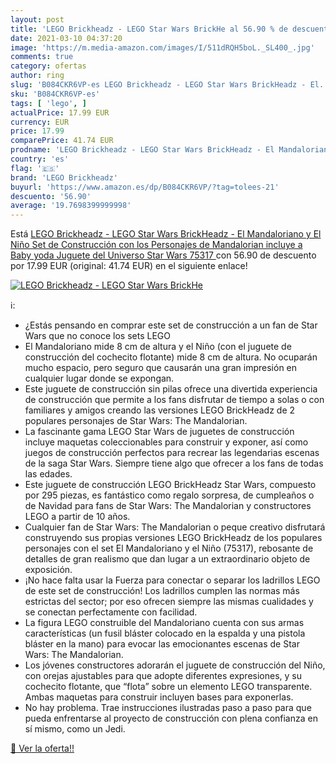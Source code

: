 ```yaml
---
layout: post
title: 'LEGO Brickheadz - LEGO Star Wars BrickHe al 56.90 % de descuento'
date: 2021-03-10 04:37:20
image: 'https://m.media-amazon.com/images/I/511dRQH5boL._SL400_.jpg'
comments: true
category: ofertas
author: ring
slug: 'B084CKR6VP-es LEGO Brickheadz - LEGO Star Wars BrickHeadz - El...'
sku: 'B084CKR6VP-es'
tags: [ 'lego', ]
actualPrice: 17.99 EUR
currency: EUR
price: 17.99
comparePrice: 41.74 EUR
prodname: 'LEGO Brickheadz - LEGO Star Wars BrickHeadz - El Mandaloriano y El Niño  Set de Construcción con los Personajes de Mandalorian  incluye a Baby yoda  Juguete del Universo Star Wars  75317 '
country: 'es'
flag: '🇪🇸'
brand: 'LEGO Brickheadz'
buyurl: 'https://www.amazon.es/dp/B084CKR6VP/?tag=tolees-21'
descuento: '56.90'
average: '19.7698399999998'
---
```


Está [LEGO Brickheadz - LEGO Star Wars BrickHeadz - El Mandaloriano y El Niño  Set de Construcción con los Personajes de Mandalorian  incluye a Baby yoda  Juguete del Universo Star Wars  75317 ](https://www.amazon.es/dp/B084CKR6VP/?tag=tolees-21) con 56.90 de descuento por 17.99 EUR (original: 41.74 EUR) en el siguiente enlace!

[![LEGO Brickheadz - LEGO Star Wars BrickHe](https://m.media-amazon.com/images/I/511dRQH5boL._SL400_.jpg)](https://www.amazon.es/dp/B084CKR6VP/?tag=tolees-21)

ℹ️:

- ¿Estás pensando en comprar este set de construcción a un fan de Star Wars que no conoce los sets LEGO
- El Mandaloriano mide 8 cm de altura y el Niño (con el juguete de construcción del cochecito flotante) mide 8 cm de altura. No ocuparán mucho espacio, pero seguro que causarán una gran impresión en cualquier lugar donde se expongan.
- Este juguete de construcción sin pilas ofrece una divertida experiencia de construcción que permite a los fans disfrutar de tiempo a solas o con familiares y amigos creando las versiones LEGO BrickHeadz de 2 populares personajes de Star Wars: The Mandalorian.
- La fascinante gama LEGO Star Wars de juguetes de construcción incluye maquetas coleccionables para construir y exponer, así como juegos de construcción perfectos para recrear las legendarias escenas de la saga Star Wars. Siempre tiene algo que ofrecer a los fans de todas las edades.
- Este juguete de construcción LEGO BrickHeadz Star Wars, compuesto por 295 piezas, es fantástico como regalo sorpresa, de cumpleaños o de Navidad para fans de Star Wars: The Mandalorian y constructores LEGO a partir de 10 años.
- Cualquier fan de Star Wars: The Mandalorian o peque creativo disfrutará construyendo sus propias versiones LEGO BrickHeadz de los populares personajes con el set El Mandaloriano y el Niño (75317), rebosante de detalles de gran realismo que dan lugar a un extraordinario objeto de exposición.
- ¡No hace falta usar la Fuerza para conectar o separar los ladrillos LEGO de este set de construcción! Los ladrillos cumplen las normas más estrictas del sector; por eso ofrecen siempre las mismas cualidades y se conectan perfectamente con facilidad.
- La figura LEGO construible del Mandaloriano cuenta con sus armas características (un fusil bláster colocado en la espalda y una pistola bláster en la mano) para evocar las emocionantes escenas de Star Wars: The Mandalorian.
- Los jóvenes constructores adorarán el juguete de construcción del Niño, con orejas ajustables para que adopte diferentes expresiones, y su cochecito flotante, que “flota” sobre un elemento LEGO transparente. Ambas maquetas para construir incluyen bases para exponerlas.
- No hay problema. Trae instrucciones ilustradas paso a paso para que pueda enfrentarse al proyecto de construcción con plena confianza en sí mismo, como un Jedi.

[🛒 Ver la oferta!!](https://www.amazon.es/dp/B084CKR6VP/?tag=tolees-21)
